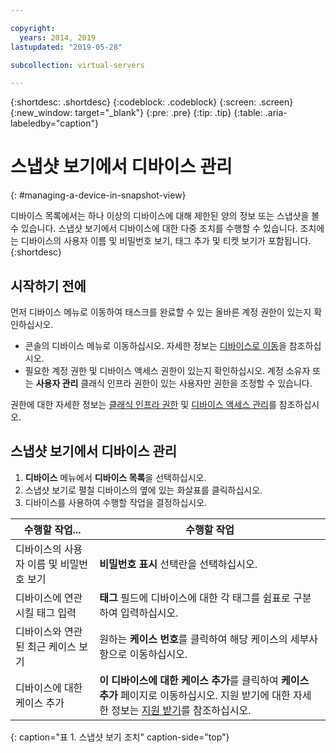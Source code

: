 ```yaml
---

copyright:
  years: 2014, 2019
lastupdated: "2019-05-28"

subcollection: virtual-servers

---
```


{:shortdesc: .shortdesc}
{:codeblock: .codeblock}
{:screen: .screen}
{:new_window: target="_blank"}
{:pre: .pre}
{:tip: .tip}
{:table: .aria-labeledby="caption"}

# 스냅샷 보기에서 디바이스 관리
{: #managing-a-device-in-snapshot-view}

디바이스 목록에서는 하나 이상의 디바이스에 대해 제한된 양의 정보 또는 스냅샷을 볼 수 있습니다. 스냅샷 보기에서 디바이스에 대한 다중 조치를 수행할 수 있습니다. 조치에는 디바이스의 사용자 이름 및 비밀번호 보기, 태그 추가 및 티켓 보기가 포함됩니다.
{:shortdesc}

## 시작하기 전에

먼저 디바이스 메뉴로 이동하여 태스크를 완료할 수 있는 올바른 계정 권한이 있는지 확인하십시오.  

* 콘솔의 디바이스 메뉴로 이동하십시오. 자세한 정보는 [디바이스로 이동](/docs/vsi?topic=virtual-servers-navigating-devices)을 참조하십시오.
* 필요한 계정 권한 및 디바이스 액세스 권한이 있는지 확인하십시오. 계정 소유자 또는 **사용자 관리** 클래식 인프라 권한이 있는 사용자만 권한을 조정할 수 있습니다.  

권한에 대한 자세한 정보는 [클래식 인프라 권한](/docs/iam?topic=iam-infrapermission#infrapermission) 및 [디바이스 액세스 관리](/docs/vsi?topic=virtual-servers-managing-device-access)를 참조하십시오.

## 스냅샷 보기에서 디바이스 관리

1. **디바이스** 메뉴에서 **디바이스 목록**을 선택하십시오.
2. 스냅샷 보기로 펼칠 디바이스의 옆에 있는 화살표를 클릭하십시오.
3. 디바이스를 사용하여 수행할 작업을 결정하십시오. 

|수행할 작업...|수행할 작업|
|---|---|
|디바이스의 사용자 이름 및 비밀번호 보기|**비밀번호 표시** 선택란을 선택하십시오.|
|디바이스에 연관시킬 태그 입력|**태그** 필드에 디바이스에 대한 각 태그를 쉼표로 구분하여 입력하십시오.|
|디바이스와 연관된 최근 케이스 보기|원하는 **케이스 번호**를 클릭하여 해당 케이스의 세부사항으로 이동하십시오.|
|디바이스에 대한 케이스 추가|**이 디바이스에 대한 케이스 추가**를 클릭하여 **케이스 추가** 페이지로 이동하십시오. 지원 받기에 대한 자세한 정보는 [지원 받기](/docs/get-support?topic=get-support-getting-customer-support)를 참조하십시오.|
{: caption="표 1. 스냅샷 보기 조치" caption-side="top"}
